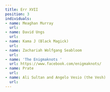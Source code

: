 ```yaml
---
title: Err XVII
position: 3
individuals:
- name: Meaghan Murray
  url: 
- name: David Ungs
  url: 
- name: Kama J (Black Magick)
  url: 
- name: Zachariah Wolfgang Seabloom
  url: 
- name: 'The Enigmaknots '
  url: https://www.facebook.com/enigmaknots/
- name: Prate
  url: 
- name: Ali Sultan and Angelo Vesio (the Vesh)
  url: 
---
```


